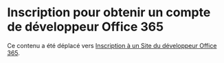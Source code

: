 
# Inscription pour obtenir un compte de développeur Office 365

Ce contenu a été déplacé vers  [Inscription à un Site du développeur Office 365](set-up-a-development-environment-for-sharepoint-add-ins-on-office-365.md#o365_signup).




